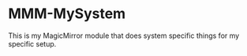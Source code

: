 # MMM-MySystem
This is my MagicMirror module that does system specific things for my specific setup.

